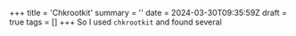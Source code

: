 +++
title = 'Chkrootkit'
summary = ''
date = 2024-03-30T09:35:59Z
draft = true
tags = []
+++
So I used `chkrootkit` and found several 
